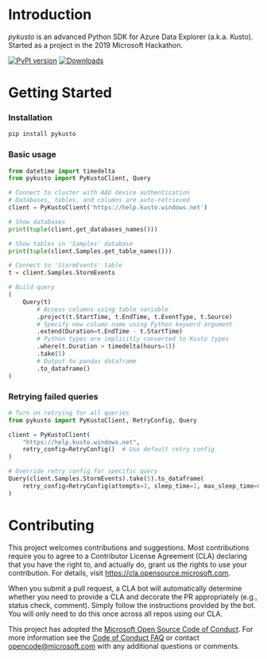 # Introduction 
_pykusto_ is an advanced Python SDK for Azure Data Explorer (a.k.a. Kusto).  
Started as a project in the 2019 Microsoft Hackathon.

[![PyPI version](https://badge.fury.io/py/pykusto.svg)](https://badge.fury.io/py/pykusto)
[![Downloads](https://pepy.tech/badge/pykusto)](https://pepy.tech/project/pykusto)

# Getting Started
### Installation
```bash
pip install pykusto
```

### Basic usage
```python
from datetime import timedelta
from pykusto import PyKustoClient, Query

# Connect to cluster with AAD device authentication
# Databases, tables, and columns are auto-retrieved
client = PyKustoClient('https://help.kusto.windows.net')

# Show databases
print(tuple(client.get_databases_names()))

# Show tables in 'Samples' database
print(tuple(client.Samples.get_table_names()))

# Connect to 'StormEvents' table
t = client.Samples.StormEvents

# Build query
(
    Query(t)        
        # Access columns using table variable 
        .project(t.StartTime, t.EndTime, t.EventType, t.Source)
        # Specify new column name using Python keyword argument   
        .extend(Duration=t.EndTime - t.StartTime)
        # Python types are implicitly converted to Kusto types
        .where(t.Duration > timedelta(hours=1))
        .take(5)
        # Output to pandas dataframe
        .to_dataframe()
) 
```

### Retrying failed queries
```python
# Turn on retrying for all queries
from pykusto import PyKustoClient, RetryConfig, Query

client = PyKustoClient(
    "https://help.kusto.windows.net",
    retry_config=RetryConfig()  # Use default retry config 
)

# Override retry config for specific query 
Query(client.Samples.StormEvents).take(5).to_dataframe(
    retry_config=RetryConfig(attempts=3, sleep_time=1, max_sleep_time=600, sleep_scale=2, jitter=3)
)
```

# Contributing

This project welcomes contributions and suggestions.  Most contributions require you to agree to a
Contributor License Agreement (CLA) declaring that you have the right to, and actually do, grant us
the rights to use your contribution. For details, visit https://cla.opensource.microsoft.com.

When you submit a pull request, a CLA bot will automatically determine whether you need to provide
a CLA and decorate the PR appropriately (e.g., status check, comment). Simply follow the instructions
provided by the bot. You will only need to do this once across all repos using our CLA.

This project has adopted the [Microsoft Open Source Code of Conduct](https://opensource.microsoft.com/codeofconduct/).
For more information see the [Code of Conduct FAQ](https://opensource.microsoft.com/codeofconduct/faq/) or
contact [opencode@microsoft.com](mailto:opencode@microsoft.com) with any additional questions or comments.
